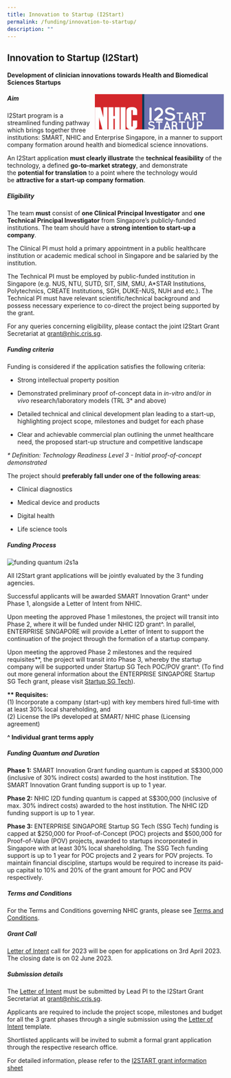 ```yaml
---
title: Innovation to Startup (I2Start)
permalink: /funding/innovation-to-startup/
description: ""
---
```

Innovation to Startup (I2Start)
-------------------------------

#### Development of clinician innovations towards Health and Biomedical Sciences Startups

<!--
![SMART1](https://nhic.sg/web/images/NHIC/partners/SMART1.jpg)    ![adminLoginLogo](https://nhic.sg/web/images/NHIC/adminLoginLogo.png)    ![EnterpriseSG](https://nhic.sg/web/images/NHIC/partners/EnterpriseSG.jpg) 
-->

<img src="/images/Funding/logo_i2start.jpg" style="width:300px" align="right">

##### Aim

I2Start program is a streamlined funding pathway which brings together three institutions: SMART, NHIC and Enterprise Singapore, in a manner to support company formation around health and biomedical science innovations.

An I2Start application&nbsp;**must clearly illustrate**&nbsp;the&nbsp;**technical feasibility**&nbsp;of the technology, a defined&nbsp;**go-to-market strategy**, and demonstrate the&nbsp;**potential for translation**&nbsp;to a point where the technology would be&nbsp;**attractive for a start-up company formation**.

##### Eligibility

The team&nbsp;**must**&nbsp;consist of&nbsp;**one Clinical Principal Investigator**&nbsp;and&nbsp;**one Technical Principal Investigator**&nbsp;from Singapore’s publicly-funded institutions. The team should have a&nbsp;**strong intention to start-up a company**.

The Clinical PI must hold a primary appointment in a public healthcare institution or academic medical school in Singapore and be salaried by the institution.

The Technical PI must be employed by public-funded institution in Singapore (e.g. NUS, NTU, SUTD, SIT, SIM, SMU, A\*STAR Institutions, Polytechnics, CREATE Institutions, SGH, DUKE-NUS, NUH and etc.). The Technical PI must have relevant scientific/technical background and possess necessary experience to co-direct the project being supported by the grant.

For any queries concerning eligibility, please contact the joint I2Start Grant Secretariat at&nbsp;[grant@nhic.cris.sg](mailto:grant@nhic.cris.sg).

##### Funding criteria

Funding is considered if the application satisfies the following criteria:

*   Strong intellectual property position
    
*   Demonstrated preliminary proof of-concept data in&nbsp;_in-vitro_&nbsp;and/or&nbsp;_in vivo_&nbsp;research/laboratory models (TRL 3\* and above)
    
*   Detailed technical and clinical development plan leading to a start-up, highlighting project scope, milestones and budget for each phase
    
*   Clear and achievable commercial plan outlining the unmet healthcare need, the proposed start-up structure and competitive landscape
    

_\* Definition: Technology Readiness Level 3 - Initial proof-of-concept demonstrated_

The project should&nbsp;**preferably fall under one of the following areas**:

*   Clinical diagnostics
    
*   Medical device and products
    
*   Digital health
    
*   Life science tools

##### Funding Process

![funding quantum i2s1a](https://nhic.sg/web/images/NHIC/funding-quantum-i2s1a.jpg)

All I2Start grant applications will be jointly evaluated by the 3 funding agencies.

Successful applicants will be awarded SMART Innovation Grant^ under Phase 1, alongside a Letter of Intent from NHIC.

Upon meeting the approved Phase 1 milestones, the project will transit into Phase 2, where it will be funded under NHIC I2D grant^. In parallel, ENTERPRISE SINGAPORE will provide a Letter of Intent to support the continuation of the project through the formation of a startup company.

Upon meeting the approved Phase 2 milestones and the required requisites\*\*, the project will transit into Phase 3, whereby the startup company will be supported under Startup SG Tech POC/POV grant^. (To find out more general information about the ENTERPRISE SINGAPORE Startup SG Tech grant, please visit&nbsp;[Startup SG Tech](https://www.startupsg.gov.sg/programmes/4897/startup-sg-tech/frequently-asked-questions)).

**\*\* Requisites:**  
(1) Incorporate a company (start-up) with key members hired full-time with at least 30% local shareholding, and  
(2) License the IPs developed at SMART/ NHIC phase (Licensing agreement)

**^ Individual grant terms apply**

##### Funding Quantum and Duration

**Phase 1:**&nbsp;SMART Innovation Grant funding quantum is capped at S$300,000 (inclusive of 30% indirect costs) awarded to the host institution. The SMART Innovation Grant funding support is up to 1 year.

**Phase 2:**&nbsp;NHIC I2D funding quantum is capped at S$300,000 (inclusive of max. 30% indirect costs) awarded to the host institution. The NHIC I2D funding support is up to 1 year.

**Phase 3:**&nbsp;ENTERPRISE SINGAPORE Startup SG Tech (SSG Tech) funding is capped at $250,000 for Proof-of-Concept (POC) projects and $500,000 for Proof-of-Value (POV) projects, awarded to startups incorporated in Singapore with at least 30% local shareholding. The SSG Tech funding support is up to 1 year for POC projects and 2 years for POV projects. To maintain financial discipline, startups would be required to increase its paid-up capital to 10% and 20% of the grant amount for POC and POV respectively.

##### Terms and Conditions

For the Terms and Conditions governing NHIC grants, please see&nbsp;[Terms and Conditions](http://www.nmrc.gov.sg/downloads).

##### Grant Call

[Letter of Intent](https://nhic.sg/web/index.php/downloads)&nbsp;call for 2023 will be open for applications on 3rd April 2023. The closing date is on 02 June 2023.

##### Submission details

The&nbsp;[Letter of Intent](https://nhic.sg/web/index.php/downloads)&nbsp;must be submitted by Lead PI to the I2Start Grant Secretariat at&nbsp;[grant@nhic.cris.sg](mailto:grant@nhic.cris.sg).

Applicants are required to include the project scope, milestones and budget for all the 3 grant phases through a single submission using the&nbsp;[Letter of Intent](https://nhic.sg/web/index.php/downloads)&nbsp;template.

Shortlisted applicants will be invited to submit a formal grant application through the respective research office.

For detailed information, please refer to the&nbsp;[I2START grant information sheet](https://nhic.sg/web/index.php/downloads)